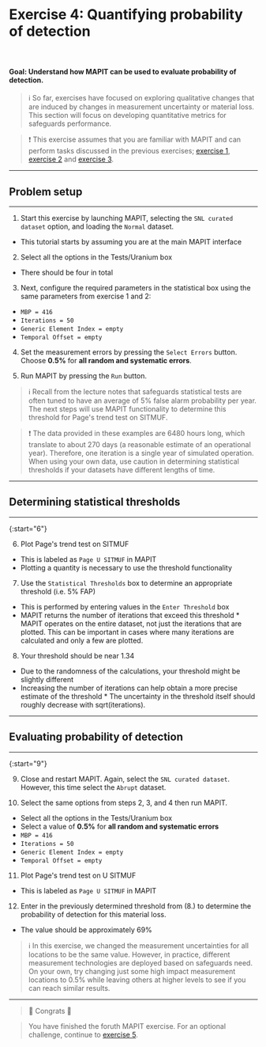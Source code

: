 # Exercise 4: Quantifying probability of detection

<br>

#### Goal: Understand how MAPIT can be used to evaluate probability of detection.

> :information_source: So far, exercises have focused on exploring qualitative changes that are induced by changes in measurement uncertainty or material loss. This section will focus on developing quantitative metrics for safeguards performance.

> :exclamation: This exercise assumes that you are familiar with MAPIT and can perform tasks discussed in the previous exercises; [exercise 1](exercise1.md), [exercise 2](exercise2.md) and [exercise 3](exercise3.md).

---
## Problem setup
---





1. Start this exercise by launching MAPIT, selecting the `SNL curated dataset` option, and loading the `Normal` dataset.
  * This tutorial starts by assuming you are at the main MAPIT interface


2. Select all the options in the Tests/Uranium box
  * There should be four in total


3. Next, configure the required parameters in the statistical box using the same parameters from exercise 1 and 2:
  * `MBP = 416`
  * `Iterations = 50`
  * `Generic Element Index = empty`
  * `Temporal Offset = empty`


4. Set the measurement errors by pressing the `Select Errors` button. Choose **0.5%** for **all random and systematic errors**.  

5. Run MAPIT by pressing the `Run` button.

> :information_source: Recall from the lecture notes that safeguards statistical tests are often tuned to have an average of 5% false alarm probability per year. The next steps will use MAPIT functionality to determine this threshold for Page's trend test on SITMUF.

> :exclamation: The data provided in these examples are 6480 hours long, which translate to about 270 days (a reasonable estimate of an operational year). Therefore, one iteration is a single year of simulated operation. When using your own data, use caution in determining statistical thresholds if your datasets have different lengths of time.

---
## Determining statistical thresholds
---

{:start="6"}

6. Plot Page's trend test on SITMUF
  * This is labeled as `Page U SITMUF` in MAPIT
  * Plotting a quantity is necessary to use the threshold functionality


7. Use the `Statistical Thresholds` box to determine an appropriate threshold (i.e. 5% FAP)
  * This is performed by entering values in the `Enter Threshold` box
  * MAPIT returns the number of iterations that exceed this threshold
        * MAPIT operates on the entire dataset, not just the iterations that are plotted. This can be important in cases where many iterations are calculated and only a few are plotted.


8. Your threshold should be near 1.34
  * Due to the randomness of the calculations, your threshold might be slightly different
  * Increasing the number of iterations can help obtain a more precise estimate of the threshold
        * The uncertainty in the threshold itself should roughly decrease with sqrt(iterations).


---
## Evaluating probability of detection
---

{:start="9"}

9. Close and restart MAPIT. Again, select the `SNL curated dataset`. However, this time select the `Abrupt` dataset.


10. Select the same options from steps 2, 3, and 4 then run MAPIT.
  * Select all the options in the Tests/Uranium box
  * Select a value of **0.5%** for **all random and systematic errors**
  * `MBP = 416`
  * `Iterations = 50`
  * `Generic Element Index = empty`
  * `Temporal Offset = empty`


11. Plot Page's trend test on U SITMUF
  * This is labeled as `Page U SITMUF` in MAPIT


12. Enter in the previously determined threshold from (8.) to determine the probability of detection for this material loss.
  * The value should be approximately 69%

> :information_source: In this exercise, we changed the measurement uncertainties for all locations to be the same value. However, in practice, different measurement technologies are deployed based on safeguards need. On your own, try changing just some high impact measurement locations to 0.5% while leaving others at higher levels to see if you can reach similar results.

---

> :tada: Congrats :tada:

> You have finished the foruth MAPIT exercise. For an optional challenge, continue to [exercise 5](exercise5.md).
